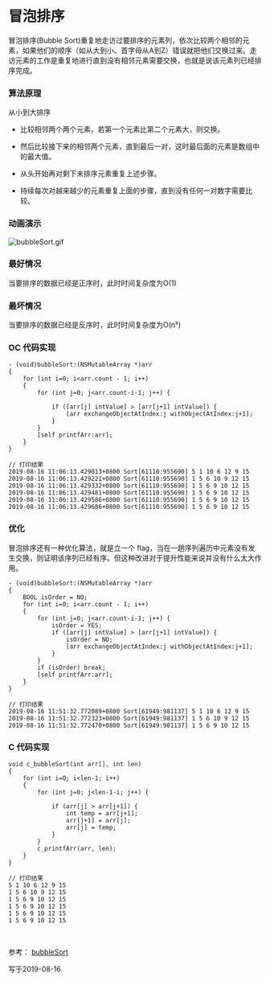 
# 冒泡排序

冒泡排序(Bubble Sort)重复地走访过要排序的元素列，依次比较两个相邻的元素，如果他们的顺序（如从大到小、首字母从A到Z）错误就把他们交换过来。走访元素的工作是重复地进行直到没有相邻元素需要交换，也就是说该元素列已经排序完成。


### 算法原理

从小到大排序

- 比较相邻两个两个元素，若第一个元素比第二个元素大，则交换。

- 然后比较接下来的相邻两个元素，直到最后一对，这时最后面的元素是数组中的最大值。

- 从头开始再对剩下未排序元素重复上述步骤。

- 持续每次对越来越少的元素重复上面的步骤，直到没有任何一对数字需要比较。


### 动画演示

![](https://images.gitee.com/uploads/images/2019/0816/135655_11e96a12_1355277.gif "bubbleSort.gif")


### 最好情况

当要排序的数据已经是正序时，此时时间复杂度为O(1)

### 最坏情况

当要排序的数据已经是反序时，此时时间复杂度为O(n²)


### OC 代码实现

```
- (void)bubbleSort:(NSMutableArray *)arr
{
    for (int i=0; i<arr.count - 1; i++)
    {
        for (int j=0; j<arr.count-i-1; j++) {
            
            if ([arr[j] intValue] > [arr[j+1] intValue]) {
                [arr exchangeObjectAtIndex:j withObjectAtIndex:j+1];
            }
        }
        [self printfArr:arr];
    }
}

// 打印结果
2019-08-16 11:06:13.429013+0800 Sort[61110:955690] 5 1 10 6 12 9 15
2019-08-16 11:06:13.429221+0800 Sort[61110:955690] 1 5 6 10 9 12 15
2019-08-16 11:06:13.429332+0800 Sort[61110:955690] 1 5 6 9 10 12 15
2019-08-16 11:06:13.429481+0800 Sort[61110:955690] 1 5 6 9 10 12 15
2019-08-16 11:06:13.429586+0800 Sort[61110:955690] 1 5 6 9 10 12 15
2019-08-16 11:06:13.429686+0800 Sort[61110:955690] 1 5 6 9 10 12 15
```

### 优化

冒泡排序还有一种优化算法，就是立一个 flag，当在一趟序列遍历中元素没有发生交换，则证明该序列已经有序。但这种改进对于提升性能来说并没有什么太大作用。

```
- (void)bubbleSort:(NSMutableArray *)arr
{
    BOOL isOrder = NO;
    for (int i=0; i<arr.count - 1; i++)
    {
        for (int j=0; j<arr.count-i-1; j++) {
            isOrder = YES;
            if ([arr[j] intValue] > [arr[j+1] intValue]) {
                isOrder = NO;
                [arr exchangeObjectAtIndex:j withObjectAtIndex:j+1];
            }
        }
        if (isOrder) break;
        [self printfArr:arr];
    }
}

// 打印结果
2019-08-16 11:51:32.772089+0800 Sort[61949:981137] 5 1 10 6 12 9 15
2019-08-16 11:51:32.772323+0800 Sort[61949:981137] 1 5 6 10 9 12 15
2019-08-16 11:51:32.772470+0800 Sort[61949:981137] 1 5 6 9 10 12 15
```


### C 代码实现

```
void c_bubbleSort(int arr[], int len)
{
    for (int i=0; i<len-1; i++)
    {
        for (int j=0; j<len-1-i; j++) {
            
            if (arr[j] > arr[j+1]) {
                int temp = arr[j+1];
                arr[j+1] = arr[j];
                arr[j] = temp;
            }
        }
        c_printfArr(arr, len);
    }
}

// 打印结果
5 1 10 6 12 9 15 
1 5 6 10 9 12 15 
1 5 6 9 10 12 15 
1 5 6 9 10 12 15 
1 5 6 9 10 12 15 
1 5 6 9 10 12 15 
```



<br>


参考： [bubbleSort](https://github.com/hustcc/JS-Sorting-Algorithm/blob/master/1.bubbleSort.md)

写于2019-08-16

<br>
